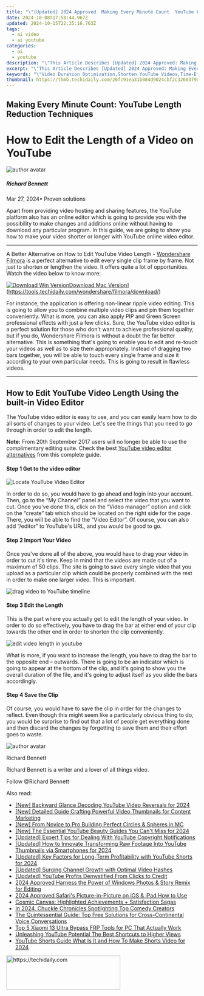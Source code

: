 ```yaml
---
title: "\"[Updated] 2024 Approved  Making Every Minute Count  YouTube Length Reduction Techniques\""
date: 2024-10-08T17:58:44.967Z
updated: 2024-10-15T22:35:16.763Z
tags:
  - ai video
  - ai youtube
categories:
  - ai
  - youtube
description: "\"This Article Describes [Updated] 2024 Approved: Making Every Minute Count: YouTube Length Reduction Techniques\""
excerpt: "\"This Article Describes [Updated] 2024 Approved: Making Every Minute Count: YouTube Length Reduction Techniques\""
keywords: "\"Video Duration Optimization,Shorten YouTube Videos,Time-Efficient Content Creation,Effective Editing Tactics,Cutting YouTube Footage,Streamline Video Length,Conserve Video Minutes\""
thumbnail: https://thmb.techidaily.com/26fc91ea31b084d9024cbf2c3260379dfbc09b55f5ef939a3a4cdd1934973c13.jpeg
---
```


## Making Every Minute Count: YouTube Length Reduction Techniques

# How to Edit the Length of a Video on YouTube

![author avatar](https://images.wondershare.com/filmora/article-images/richard-bennett.jpg)

##### Richard Bennett

 Mar 27, 2024• Proven solutions

Apart from providing video hosting and sharing features, the YouTube platform also has an online editor which is going to provide you with the possibility to make changes and additions online without having to download any particular program. In this guide, we are going to show you how to make your video shorter or longer with YouTube online video editor.

---

A Better Alternative on How to Edit YouTube Video Length - [Wondershare Filmora](https://tools.techidaily.com/wondershare/filmora/download/) is a perfect alternative to edit every single clip frame by frame. Not just to shorten or lengthen the video. It offers quite a lot of opportunities. Watch the video below to know more:

[![Download Win Version](https://images.wondershare.com/filmora/guide/download-btn-win.jpg)](https://tools.techidaily.com/wondershare/filmora/download/)[Download Mac Version](https://images.wondershare.com/filmora/guide/download-btn-mac.jpg)](https://tools.techidaily.com/wondershare/filmora/download/)

For instance, the application is offering non-linear ripple video editing. This is going to allow you to combine multiple video clips and pin them together conveniently. What is more, you can also apply PIP and Green Screen professional effects with just a few clicks. Sure, the YouTube video editor is a perfect solution for those who don't want to achieve professional quality, but if you do, Wondershare Filmora is without a doubt the far better alternative. This is something that's going to enable you to edit and re-touch your videos as well as to size them appropriately. Instead of dragging two bars together, you will be able to touch every single frame and size it according to your own particular needs. This is going to result in flawless videos.

---

## How to Edit YouTube Video Length Using the built-in Video Editor

The YouTube video editor is easy to use, and you can easily learn how to do all sorts of changes to your video. Let's see the things that you need to go through in order to edit the length.

**Note:** From 20th September 2017 users will no longer be able to use the complimentary editing suite. Check the best [YouTube video editor alternatives](https://tools.techidaily.com/wondershare/filmora/download/) from this complete guide.

#### Step 1 Get to the video editor

![Locate YouTube Video Editor](https://images.wondershare.com/filmora/article-images/add-music-to-youtube-video-6.jpg)

In order to do so, you would have to go ahead and login into your account. Then, go to the “My Channel” panel and select the video that you want to cut. Once you've done this, click on the “Video manager” option and click on the “create” tab which should be located on the right side for the page. There, you will be able to find the “Video Editor”. Of course, you can also add “/editor” to YouTube's URL, and you would be good to go.

#### Step 2 Import Your Video

Once you've done all of the above, you would have to drag your video in order to cut it's time. Keep in mind that the videos are made out of a maximum of 50 clips. The site is going to save every single video that you upload as a particular clip which could be properly combined with the rest in order to make one larger video. This is important.

![drag video to YouTube timeline](https://images.wondershare.com/filmora/article-images/drag-video-to-youtube-timeline.jpg)

#### Step 3 Edit the Length

This is the part where you actually get to edit the length of your video. In order to do so effectively, you have to drag the bar at either end of your clip towards the other end in order to shorten the clip conveniently.

![edit video length in youtube](https://images.wondershare.com/filmora/article-images/edit-video-length-in-youtube.jpg)

What is more, if you want to increase the length, you have to drag the bar to the opposite end – outwards. There is going to be an indicator which is going to appear at the bottom of the clip, and it's going to show you the overall duration of the file, and it's going to adjust itself as you slide the bars accordingly.

#### Step 4 Save the Clip

Of course, you would have to save the clip in order for the changes to reflect. Even though this might seem like a particularly obvious thing to do, you would be surprise to find out that a lot of people get everything done and then discard the changes by forgetting to save them and their effort goes to waste.

![author avatar](https://images.wondershare.com/filmora/article-images/richard-bennett.jpg)

Richard Bennett

Richard Bennett is a writer and a lover of all things video.

Follow @Richard Bennett

<ins class="adsbygoogle"
     style="display:block"
     data-ad-format="autorelaxed"
     data-ad-client="ca-pub-7571918770474297"
     data-ad-slot="1223367746"></ins>

<ins class="adsbygoogle"
     style="display:block"
     data-ad-client="ca-pub-7571918770474297"
     data-ad-slot="8358498916"
     data-ad-format="auto"
     data-full-width-responsive="true"></ins>

<span class="atpl-alsoreadstyle">Also read:</span>
<div><ul>
<li><a href="https://youtube-docs.techidaily.com/ackward-glance-decoding-youtube-video-reversals-for-2024/"><u>[New] Backward Glance Decoding YouTube Video Reversals for 2024</u></a></li>
<li><a href="https://youtube-docs.techidaily.com/etailed-guide-crafting-powerful-video-thumbnails-for-content-marketing/"><u>[New] Detailed Guide Crafting Powerful Video Thumbnails for Content Marketing</u></a></li>
<li><a href="https://video-capture.techidaily.com/new-from-novice-to-pro-building-perfect-circles-and-spheres-in-mc/"><u>[New] From Novice to Pro Building Perfect Circles & Spheres in MC</u></a></li>
<li><a href="https://youtube-docs.techidaily.com/he-essential-youtube-beauty-guides-you-cant-miss-for-2024/"><u>[New] The Essential YouTube Beauty Guides You Can't Miss for 2024</u></a></li>
<li><a href="https://youtube-docs.techidaily.com/ed-expert-tips-for-dealing-with-youtube-copyright-notifications/"><u>[Updated] Expert Tips for Dealing With YouTube Copyright Notifications</u></a></li>
<li><a href="https://youtube-docs.techidaily.com/ed-how-to-innovate-transforming-raw-footage-into-youtube-thumbnails-via-smartphones-for-2024/"><u>[Updated] How to Innovate Transforming Raw Footage Into YouTube Thumbnails via Smartphones for 2024</u></a></li>
<li><a href="https://youtube-docs.techidaily.com/ed-key-factors-for-long-term-profitability-with-youtube-shorts-for-2024/"><u>[Updated] Key Factors for Long-Term Profitability with YouTube Shorts for 2024</u></a></li>
<li><a href="https://facebook-video-share.techidaily.com/updated-surging-channel-growth-with-optimal-video-hashes/"><u>[Updated] Surging Channel Growth with Optimal Video Hashes</u></a></li>
<li><a href="https://youtube-docs.techidaily.com/ed-youtube-profits-demystified-from-clicks-to-credit/"><u>[Updated] YouTube Profits Demystified From Clicks to Credit</u></a></li>
<li><a href="https://article-posts.techidaily.com/2024-approved-harness-the-power-of-windows-photos-and-story-remix-for-editing/"><u>2024 Approved Harness the Power of Windows Photos & Story Remix for Editing</u></a></li>
<li><a href="https://extra-support.techidaily.com/2024-approved-safaris-picture-in-picture-on-ios-and-ipad-how-to-use/"><u>2024 Approved Safari's Picture-in-Picture on iOS & iPad How to Use</u></a></li>
<li><a href="https://data-wizards.techidaily.com/cosmic-canvas-highlighted-achievements-plus-satisfaction-sagas/"><u>Cosmic Canvas: Highlighted Achievements + Satisfaction Sagas</u></a></li>
<li><a href="https://tiktok-videos.techidaily.com/in-2024-chuckle-chronicles-spotlighting-top-comedy-creators/"><u>In 2024, Chuckle Chronicles Spotlighting Top Comedy Creators</u></a></li>
<li><a href="https://tech-recovery.techidaily.com/the-quintessential-guide-top-free-solutions-for-cross-continental-voice-conversations/"><u>The Quintessential Guide: Top Free Solutions for Cross-Continental Voice Conversations</u></a></li>
<li><a href="https://bypass-frp.techidaily.com/top-5-xiaomi-13-ultra-bypass-frp-tools-for-pc-that-actually-work-by-drfone-android/"><u>Top 5 Xiaomi 13 Ultra Bypass FRP Tools for PC That Actually Work</u></a></li>
<li><a href="https://youtube-docs.techidaily.com/shing-youtube-potential-the-best-shortcuts-to-higher-views/"><u>Unleashing YouTube Potential The Best Shortcuts to Higher Views</u></a></li>
<li><a href="https://facebook-video-share.techidaily.com/youtube-shorts-guide-what-is-it-and-how-to-make-shorts-video-for-2024/"><u>YouTube Shorts Guide What Is It and How To Make Shorts Video for 2024</u></a></li>
</ul></div>

<!-- affiliate ads begin -->
<a href="https://aligracehair.sjv.io/c/5597632/2135399/19272" target="_top" id="2135399">
  <img src="//a.impactradius-go.com/display-ad/19272-2135399" border="0" alt="https://techidaily.com" width="300" height="90"/>
</a>
<img height="0" width="0" src="https://aligracehair.sjv.io/i/5597632/2135399/19272" style="position:absolute;visibility:hidden;" border="0" />
<!-- affiliate ads end -->

